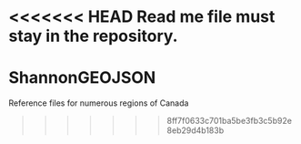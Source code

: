 <<<<<<< HEAD
Read me file must stay in the repository. 
=======
# ShannonGEOJSON
Reference files for numerous regions of Canada
>>>>>>> 8ff7f0633c701ba5be3fb3c5b92e8eb29d4b183b
